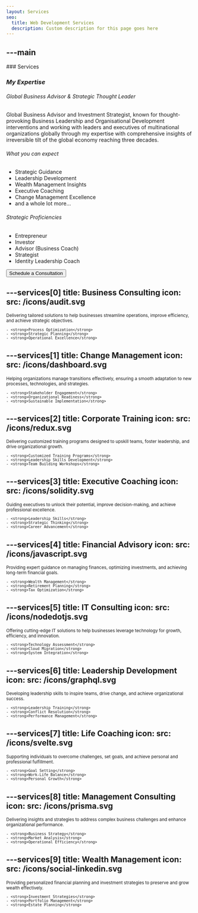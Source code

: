 ```yaml
---
layout: Services
seo:
  title: Web Development Services
  description: Custom description for this page goes here
---
```




---main
---

<PageTitle>
  ### Services

  ### _My Expertise_
</PageTitle>

###### Global Business Advisor & Strategic Thought Leader

Global Business Advisor and Investment Strategist, known for thought-provoking Business Leadership and Organisational Development interventions and working with leaders and executives of multinational organizations globally through my expertise with comprehensive insights of irreversible tilt of the global economy reaching three decades.

###### What you can expect

- Strategic Guidance
- Leadership Development
- Wealth Management Insights
- Executive Coaching
- Change Management Excellence
- and a whole lot more...

###### Strategic Proficiencies

- Entrepreneur 
- Investor
- Advisor (Business Coach) 
- Strategist
- Identity Leadership Coach

<Sep size="12" />

<Button href="/contact" variant="white" size="sm">
  Schedule a Consultation
</Button>



---services[0]
title: Business Consulting
icon:
  src: /icons/audit.svg
---

<small>
  Delivering tailored solutions to help businesses streamline operations, improve efficiency, and achieve strategic objectives.

    - <strong>Process Optimization</strong>
    - <strong>Strategic Planning</strong>
    - <strong>Operational Excellence</strong>

</small>



---services[1]
title: Change Management
icon:
  src: /icons/dashboard.svg
---

<small>
  Helping organizations manage transitions effectively, ensuring a smooth adaptation to new processes, technologies, and strategies.

    - <strong>Stakeholder Engagement</strong>
    - <strong>Organizational Readiness</strong>
    - <strong>Sustainable Implementation</strong>

</small>



---services[2]
title: Corporate Training
icon:
  src: /icons/redux.svg
---

<small>
  Delivering customized training programs designed to upskill teams, foster leadership, and drive organizational growth.

    - <strong>Customized Training Programs</strong>
    - <strong>Leadership Skills Development</strong>
    - <strong>Team Building Workshops</strong>
</small>



---services[3]
title: Executive Coaching
icon:
  src: /icons/solidity.svg
---

<small>
  Guiding executives to unlock their potential, improve decision-making, and achieve professional excellence.

    - <strong>Leadership Skills</strong>
    - <strong>Strategic Thinking</strong>
    - <strong>Career Advancement</strong>
</small>


---services[4]
title: Financial Advisory
icon:
  src: /icons/javascript.svg
---

<small>
  Providing expert guidance on managing finances, optimizing investments, and achieving long-term financial goals.

    - <strong>Wealth Management</strong>
    - <strong>Retirement Planning</strong>
    - <strong>Tax Optimization</strong>
</small>



---services[5]
title: IT Consulting
icon:
  src: /icons/nodedotjs.svg
---

<small>
  Offering cutting-edge IT solutions to help businesses leverage technology for growth, efficiency, and innovation.

    - <strong>Technology Assessment</strong>
    - <strong>Cloud Migration</strong>
    - <strong>System Integration</strong>
</small>



---services[6]
title: Leadership Development
icon:
  src: /icons/graphql.svg
---

<small>
  Developing leadership skills to inspire teams, drive change, and achieve organizational success.

    - <strong>Leadership Training</strong>
    - <strong>Conflict Resolution</strong>
    - <strong>Performance Management</strong>
</small>



---services[7]
title: Life Coaching
icon:
  src: /icons/svelte.svg
---

<small>
  Supporting individuals to overcome challenges, set goals, and achieve personal and professional fulfillment.

    - <strong>Goal Setting</strong>
    - <strong>Work-Life Balance</strong>
    - <strong>Personal Growth</strong>
</small>



---services[8]
title: Management Consulting
icon:
  src: /icons/prisma.svg
---

<small>
  Delivering insights and strategies to address complex business challenges and enhance organizational performance.

    - <strong>Business Strategy</strong>
    - <strong>Market Analysis</strong>
    - <strong>Operational Efficiency</strong>
</small>



---services[9]
title: Wealth Management
icon:
  src: /icons/social-linkedin.svg
---

<small>
  Providing personalized financial planning and investment strategies to preserve and grow wealth effectively.

    - <strong>Investment Strategies</strong>
    - <strong>Portfolio Management</strong>
    - <strong>Estate Planning</strong>
</small>
